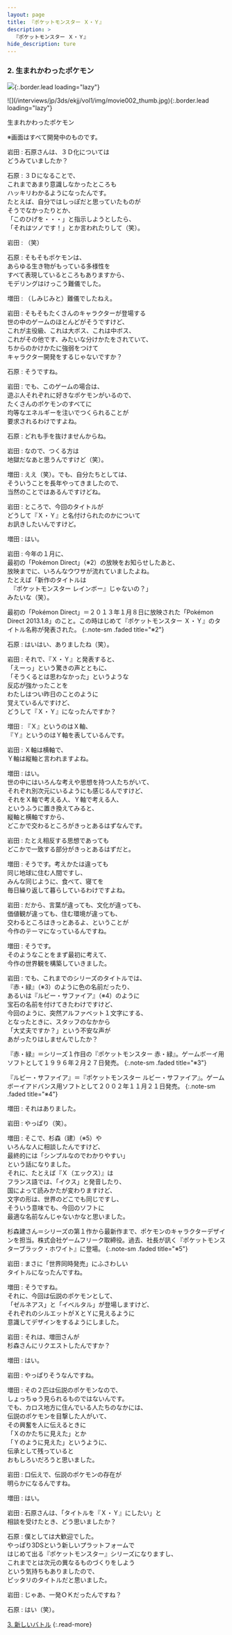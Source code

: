 ```yaml
---
layout: page
title: 『ポケットモンスター Ｘ・Ｙ』
description: >
  『ポケットモンスター Ｘ・Ｙ』
hide_description: ture
---
```


### 2. 生まれかわったポケモン

![](/interviews/jp/3ds/ekjj/vol1/img/mainvisual2.jpg){:.border.lead loading="lazy"}





<div>![](/interviews/jp/3ds/ekjj/vol1/img/movie002_thumb.jpg){:.border.lead loading="lazy"}

生まれかわったポケモン

※画面はすべて開発中のものです。

岩田
: 石原さんは、３Ｄ化については<br>どうみていましたか？

石原
: ３Ｄになることで、<br>これまであまり意識しなかったところも<br>ハッキリわかるようになったんです。<br>たとえば、自分ではしっぽだと思っていたものが<br>そうでなかったりとか、<br>「このひげを・・・」と指示しようとしたら、<br>「それはツノです！」とか言われたりして（笑）。

岩田
: （笑）

石原
: そもそもポケモンは、<br>あらゆる生き物がもっている多様性を<br>すべて表現しているところもありますから、<br>モデリングはけっこう難儀でした。

増田
: （しみじみと）難儀でしたねえ。

岩田
: そもそもたくさんのキャラクターが登場する<br>世の中のゲームのほとんどがそうですけど、<br>これが主役級、これは大ボス、これは中ボス、<br>これがその他です、みたいな分けかたをされていて、<br>ちからのかけかたに強弱をつけて<br>キャラクター開発をするじゃないですか？

石原
: そうですね。

岩田
: でも、このゲームの場合は、<br>遊ぶ人それぞれに好きなポケモンがいるので、<br>たくさんのポケモンのすべてに<br>均等なエネルギーを注いでつくられることが<br>要求されるわけですよね。

石原
: どれも手を抜けませんからね。

岩田
: なので、つくる方は<br>地獄だなあと思うんですけど（笑）。

増田
: ええ（笑）。でも、自分たちとしては、<br>そういうことを長年やってきましたので、<br>当然のことではあるんですけどね。

岩田
: ところで、今回のタイトルが<br>どうして『Ｘ・Ｙ』と名付けられたのかについて<br>お訊きしたいんですけど。

増田
: はい。

岩田
: 今年の１月に、<br>最初の「Pok&#233;mon Direct」（※2）の放映をお知らせしたあと、<br>放映までに、いろんなウワサが流れていましたよね。<br>たとえば「新作のタイトルは<br>　『ポケットモンスター レインボー』じゃないの？」<br>みたいな（笑）。


最初の「Pok&#233;mon Direct」＝２０１３年１月８日に放映された「Pok&#233;mon Direct 2013.1.8」のこと。この時はじめて『ポケットモンスター Ｘ・Ｙ』のタイトル名称が発表された。
{:.note-sm .faded title="※2"}

石原
: はいはい、ありましたね（笑）。

岩田
: それで、『Ｘ・Ｙ』と発表すると、<br>「えーっ」という驚きの声とともに、<br>「そうくるとは思わなかった」というような<br>反応が強かったことを<br>わたしはつい昨日のことのように<br>覚えているんですけど、<br>どうして『Ｘ・Ｙ』になったんですか？

増田
: 『Ｘ』というのはＸ軸、<br>『Ｙ』というのはＹ軸を表しているんです。

岩田
: Ｘ軸は横軸で、<br>Ｙ軸は縦軸と言われますよね。

増田
: はい。<br>世の中にはいろんな考えや思想を持つ人たちがいて、<br>それぞれ別次元にいるようにも感じるんですけど、<br>それをＸ軸で考える人、Ｙ軸で考える人、<br>というふうに置き換えてみると、<br>縦軸と横軸ですから、<br>どこかで交わるところがきっとあるはずなんです。

岩田
: たとえ相反する思想であっても<br>どこかで一致する部分がきっとあるはずだと。

増田
: そうです。考えかたは違っても<br>同じ地球に住む人間ですし、<br>みんな同じように、食べて、寝てを<br>毎日繰り返して暮らしているわけですよね。

岩田
: だから、言葉が違っても、文化が違っても、<br>価値観が違っても、住む環境が違っても、<br>交わるところはきっとあるよ、ということが<br>今作のテーマになっているんですね。

増田
: そうです。<br>そのようなことをまず最初に考えて、<br>今作の世界観を構築していきました。

岩田
: でも、これまでのシリーズのタイトルでは、<br>『赤・緑』（※3）のように色の名前だったり、<br>あるいは『ルビー・サファイア』（※4）のように<br>宝石の名前を付けてきたわけですけど、<br>今回のように、突然アルファベット１文字にする、<br>となったときに、スタッフのなかから<br>「大丈夫ですか？」という不安な声が<br>あがったりはしませんでしたか？


『赤・緑』＝シリーズ１作目の『ポケットモンスター 赤・緑』。ゲームボーイ用ソフトとして１９９６年２月２７日発売。
{:.note-sm .faded title="※3"}


『ルビー・サファイア』＝『ポケットモンスター ルビー・サファイア』。ゲームボーイアドバンス用ソフトとして２００２年１１月２１日発売。
{:.note-sm .faded title="※4"}

増田
: それはありました。

岩田
: やっぱり（笑）。

増田
: そこで、杉森（建）（※5）や<br>いろんな人に相談したんですけど、<br>最終的には「シンプルなのでわかりやすい」<br>という話になりました。<br>それに、たとえば『Ｘ（エックス）』は<br>フランス語では、「イクス」と発音したり、<br>国によって読みかたが変わりますけど、<br>文字の形は、世界のどこでも同じですし、<br>そういう意味でも、今回のソフトに<br>最適な名前なんじゃないかなと思いました。


杉森建さん＝シリーズの第１作から最新作まで、ポケモンのキャラクターデザインを担当。株式会社ゲームフリーク取締役。過去、社長が訊く『ポケットモンスターブラック・ホワイト』に登場。
{:.note-sm .faded title="※5"}

岩田
: まさに「世界同時発売」にふさわしい<br>タイトルになったんですね。

増田
: そうですね。<br>それに、今回は伝説のポケモンとして、<br>「ゼルネアス」と「イベルタル」が登場しますけど、<br>それぞれのシルエットがＸとＹに見えるように<br>意識してデザインをするようにしました。

岩田
: それは、増田さんが<br>杉森さんにリクエストしたんですか？

増田
: はい。

岩田
: やっぱりそうなんですね。

増田
: その２匹は伝説のポケモンなので、<br>しょっちゅう見られるものではないんです。<br>でも、カロス地方に住んでいる人たちのなかには、<br>伝説のポケモンを目撃した人がいて、<br>その興奮を人に伝えるときに<br>「Ｘのかたちに見えた」とか<br>「Ｙのように見えた」というように、<br>伝承として残っていると<br>おもしろいだろうと思いました。

岩田
: 口伝えで、伝説のポケモンの存在が<br>明らかになるんですね。

増田
: はい。

岩田
: 石原さんは、「タイトルを『Ｘ・Ｙ』にしたい」と<br>相談を受けたとき、どう思いましたか？

石原
: 僕としては大歓迎でした。<br>やっぱり3DSという新しいプラットフォームで<br>はじめて出る『ポケットモンスター』シリーズになりますし、<br>これまでとは次元の異なるものづくりをしよう<br>という気持ちもありましたので、<br>ピッタリのタイトルだと思いました。

岩田
: じゃあ、一発ＯＫだったんですね？

石原
: はい（笑）。



[3. 新しいバトル](3.md)
{:.read-more}
